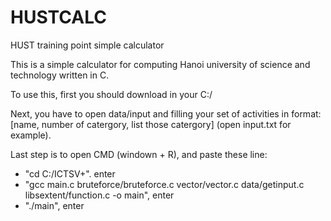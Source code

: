 # HUSTCALC
HUST training point simple calculator

This is a simple calculator for computing Hanoi university of science and technology written in C.

To use this, first you should download in your C:/

Next, you have to open data/input and filling your set of activities in format: [name, number of catergory, list those catergory] (open input.txt for example).

Last step is to open CMD (windown + R), and paste these line:
- "cd C:/ICTSV+". enter
- "gcc main.c bruteforce/bruteforce.c vector/vector.c data/getinput.c libsextent/function.c -o main", enter
- "./main", enter
